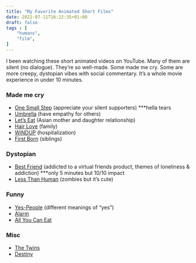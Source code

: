 ```yaml
---
title: "My Favorite Animated Short Films"
date: 2022-07-11T16:22:35+01:00
draft: false
tags : [
    "humans",
    "film",
]
---
```


I been watching these short animated videos on YouTube. Many of them are silent (no dialogue). They’re so well-made. Some made me cry. Some are more creepy, dystopian vibes with social commentary. It’s a whole movie experience in under 10 minutes.

### Made me cry

- [One Small Step](https://www.youtube.com/watch?v=iZ9b3KgCBQE) (appreciate your silent supporters) ***hella tears
- [Umbrella](https://www.youtube.com/watch?v=Bl1FOKpFY2Q) (have empathy for others)
- [Let’s Eat](https://www.youtube.com/watch?v=0MX_fJAhmEE&t=44s) (Asian mother and daughter relationship)
- [Hair Love](https://www.youtube.com/watch?v=kNw8V_Fkw28) (family)
- [WiNDUP](https://www.youtube.com/watch?v=efGqe1j3RNk) (hospitalization)
- [First Born](https://www.youtube.com/watch?v=JvLFIf7aXmk) (siblings)

### Dystopian

- [Best Friend](https://www.youtube.com/watch?v=j01Hg4QJ6NE) (addicted to a virtual friends product, themes of loneliness & addiction) ***only 5 minutes but 10/10 impact
- [Less Than Human](https://www.youtube.com/watch?v=Kp1paRWGYPY) (zombies but it’s cute)

### Funny

- [Yes-People](https://www.youtube.com/watch?v=xaTkL825NQM) (different meanings of “yes”)
- [Alarm](https://www.youtube.com/watch?v=Lc-vINJmhNk)
- [All You Can Eat](https://www.youtube.com/watch?v=lmN_OUgYd9k)

### Misc

- [The Twins](https://www.youtube.com/watch?v=XCawr8qHbHE) 
- [Destiny](https://www.youtube.com/watch?v=wEKLEeY_WeQ)
